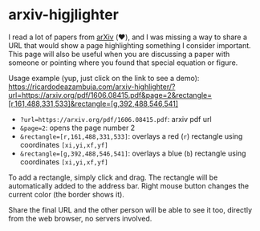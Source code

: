 # arxiv-higjlighter

I read a lot of papers from [arXiv](https://arxiv.org/) (:heart:), and I was missing a way to share a URL that would show a page highlighting something I consider important. This page will also be useful when you are discussing a paper with someone or pointing where you found that special equation or figure. 

Usage example (yup, just click on the link to see a demo):    
https://ricardodeazambuja.com/arxiv-highlighter/?url=https://arxiv.org/pdf/1606.08415.pdf&page=2&rectangle=[r,161,488,331,533]&rectangle=[g,392,488,546,541]

* `?url=https://arxiv.org/pdf/1606.08415.pdf`: arxiv pdf url
* `&page=2`: opens the page number 2
* `&rectangle=[r,161,488,331,533]`: overlays a red (`r`) rectangle using coordinates `[xi,yi,xf,yf]`
* `&rectangle=[g,392,488,546,541]`: overlays a blue (`b`) rectangle using coordinates `[xi,yi,xf,yf]`

To add a rectangle, simply click and drag. The rectangle will be automatically added to the address bar. Right mouse button changes the current color (the border shows it).

Share the final URL and the other person will be able to see it too, directly from the web browser, no servers involved.
